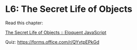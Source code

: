 # L6: The Secret Life of Objects

Read this chapter:

[The Secret Life of Objects :: Eloquent JavaScript](https://eloquentjavascript.net/06_object.html)

Quiz: https://forms.office.com/r/QYvtpEPkGd
